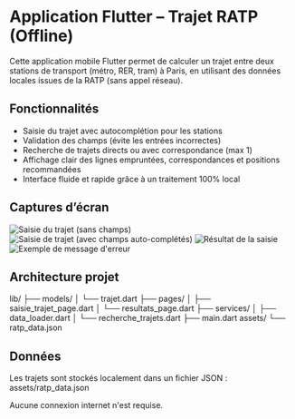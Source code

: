 # Application Flutter – Trajet RATP (Offline)

Cette application mobile Flutter permet de calculer un trajet entre deux stations de transport (métro, RER, tram) à Paris, en utilisant des données locales issues de la RATP (sans appel réseau).

## Fonctionnalités

- Saisie du trajet avec autocomplétion pour les stations
- Validation des champs (évite les entrées incorrectes)
- Recherche de trajets directs ou avec correspondance (max 1)
- Affichage clair des lignes empruntées, correspondances et positions recommandées
- Interface fluide et rapide grâce à un traitement 100% local

## Captures d’écran

![Saisie du trajet (sans champs)](assets/screens/champvierge.PNG)
![Saisie de trajet (avec champs auto-complétés)](assets/screens/champsremplis.PNG)
![Résultat de la saisie](assets/screens/résultat.PNG)
![Exemple de message d'erreur](assets/screens/message_derreur.PNG)

## Architecture projet

lib/
├── models/
│   └── trajet.dart
├── pages/
│   ├── saisie_trajet_page.dart
│   └── resultats_page.dart
├── services/
│   ├── data_loader.dart
│   └── recherche_trajets.dart
├── main.dart
assets/
└── ratp_data.json

## Données

Les trajets sont stockés localement dans un fichier JSON :
assets/ratp_data.json

Aucune connexion internet n'est requise.